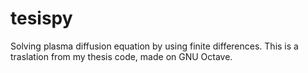 # tesispy
Solving plasma diffusion equation by using finite differences.
This is a traslation from my thesis code, made on GNU Octave.
